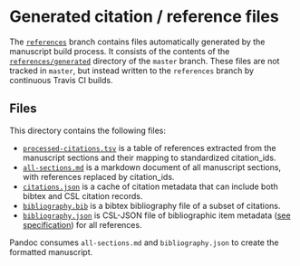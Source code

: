 # Generated citation / reference files

The [`references`](https://github.com/greenelab/deep-review/tree/references) branch contains files automatically generated by the manuscript build process.
It consists of the contents of the [`references/generated`](https://github.com/greenelab/deep-review/tree/master/references/generated) directory of the `master` branch.
These files are not tracked in `master`, but instead written to the `references` branch by continuous Travis CI builds.

## Files

This directory contains the following files:

+ [`processed-citations.tsv`](processed-citations.tsv) is a table of references extracted from the manuscript sections and their mapping to standardized citation_ids.
+ [`all-sections.md`](all-sections.md) is a markdown document of all manuscript sections, with references replaced by citation_ids.
+ [`citations.json`](citations.json) is a cache of citation metadata that can include both bibtex and CSL citation records.
+ [`bibliography.bib`](bibliography.bib) is a bibtex bibliography file of a subset of citations.
+ [`bibliography.json`](bibliography.json) is CSL-JSON file of bibliographic item metadata ([see specification](https://github.com/citation-style-language/schema/blob/master/csl-data.json)) for all references.

Pandoc consumes `all-sections.md` and `bibliography.json` to create the formatted manuscript.
